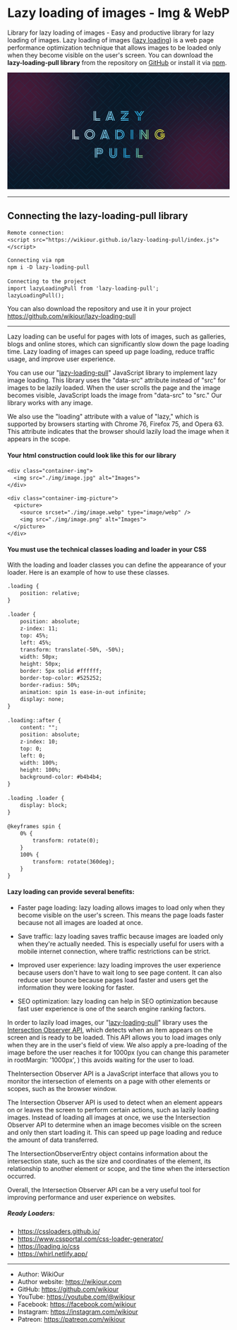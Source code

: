 # Lazy loading of images - Img & WebP

Library for lazy loading of images - Easy and productive library for lazy loading of images. Lazy loading of images (<a href="https://wikiour.github.io/lazy-loading-pull">lazy loading</a>) is a web page performance optimization technique that allows images to be loaded only when they become visible on the user's screen. You can download the <strong>lazy-loading-pull library</strong> from the repository on <a href="https://github.com/wikiour/lazy-loading-pull">GitHub</a> or install it via <a href="https://www.npmjs.com/package/lazy-loading-pull">npm</a>.</p>

![lazy-loading-pull](/img/lazy-loading-pull.jpg)

---
## Connecting the lazy-loading-pull library
```
Remote connection:
<script src="https://wikiour.github.io/lazy-loading-pull/index.js"></script>
```
```
Connecting via npm
npm i -D lazy-loading-pull

Connecting to the project
import lazyLoadingPull from 'lazy-loading-pull';
lazyLoadingPull();
```
You can also download the repository and use it in your project https://github.com/wikiour/lazy-loading-pull

---
Lazy loading can be useful for pages with lots of images, such as galleries, blogs and online stores, which can significantly slow down the page loading time. Lazy loading of images can speed up page loading, reduce traffic usage, and improve user experience.

You can use our "<a href="https://wikiour.github.io/lazy-loading-pull">lazy-loading-pull</a>" JavaScript library to implement lazy image loading. This library uses the "data-src" attribute instead of "src" for images to be lazily loaded. When the user scrolls the page and the image becomes visible, JavaScript loads the image from "data-src" to "src." Our library works with any image.

We also use the "loading" attribute with a value of "lazy," which is supported by browsers starting with Chrome 76, Firefox 75, and Opera 63. This attribute indicates that the browser should lazily load the image when it appears in the scope.

#### Your html construction could look like this for our library
```
<div class="container-img">
  <img src="./img/image.jpg" alt="Images">
</div>
```

```
<div class="container-img-picture">
  <picture>
    <source srcset="./img/image.webp" type="image/webp" />
    <img src="./img/image.png" alt="Images">
  </picture>
</div>
```

#### You must use the technical classes loading and loader in your CSS
With the loading and loader classes you can define the appearance of your loader. Here is an example of how to use these classes.
```
.loading {
	position: relative;
}

.loader {
	position: absolute;
	z-index: 11;
	top: 45%;
	left: 45%;
	transform: translate(-50%, -50%);
	width: 50px;
	height: 50px;
	border: 5px solid #ffffff;
	border-top-color: #525252;
	border-radius: 50%;
	animation: spin 1s ease-in-out infinite;
	display: none;
}

.loading::after {
	content: "";
	position: absolute;
	z-index: 10;
	top: 0;
	left: 0;
	width: 100%;
	height: 100%;
	background-color: #b4b4b4;
}

.loading .loader {
	display: block;
}

@keyframes spin {
	0% {
		transform: rotate(0);
	}
	100% {
		transform: rotate(360deg);
	}
}
```

#### Lazy loading can provide several benefits:

* Faster page loading: lazy loading allows images to load only when they become visible on the user's screen. This means the page loads faster because not all images are loaded at once.

* Save traffic: lazy loading saves traffic because images are loaded only when they're actually needed. This is especially useful for users with a mobile internet connection, where traffic restrictions can be strict.

* Improved user experience: lazy loading  improves the user experience because users don't have to wait long to see page content. It can also reduce user bounce because pages load faster and users get the information they were looking for faster.

* SEO optimization: lazy loading can help in SEO optimization because fast user experience is one of the search engine ranking factors. 

In order to lazily load images, our "<a href="https://wikiour.github.io/lazy-loading-pull">lazy-loading-pull</a>" library uses the <a href="https://developer.mozilla.org/en-US/docs/Web/API/Intersection_Observer_API">Intersection Observer API</a>, which detects when an item appears on the screen and is ready to be loaded. This API allows you to load images only when they are in the user's field of view. We also apply a pre-loading of the image before the user reaches it for 1000px (you can change this parameter in rootMargin: '1000px', ) this avoids waiting for the user to load.

TheIntersection Observer API is a JavaScript interface that allows you to monitor the intersection of elements on a page with other elements or scopes, such as the browser window.

The Intersection Observer API is used to detect when an element appears on or leaves the screen to perform certain actions, such as lazily loading images. Instead of loading all images at once, we use the Intersection Observer API to determine when an image becomes visible on the screen and only then start loading it. This can speed up page loading and reduce the amount of data transferred.

The IntersectionObserverEntry object contains information about the intersection state, such as the size and coordinates of the element, its relationship to another element or scope, and the time when the intersection occurred.

Overall, the Intersection Observer API can be a very useful tool for improving performance and user experience on websites.


##### Ready Loaders:

- https://cssloaders.github.io/
- https://www.cssportal.com/css-loader-generator/
- https://loading.io/css
- https://whirl.netlify.app/

---

- Author: WikiOur
- Author website: https://wikiour.com
- GitHub: https://github.com/wikiour
- YouTube: https://youtube.com/@wikiour
- Facebook: https://facebook.com/wikiour
- Instagram: https://instagram.com/wikiour
- Patreon: https://patreon.com/wikiour
